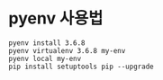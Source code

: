 # pyenv 사용법

```shell
pyenv install 3.6.8     
pyenv virtualenv 3.6.8 my-env
pyenv local my-env
pip install setuptools pip --upgrade 
```
